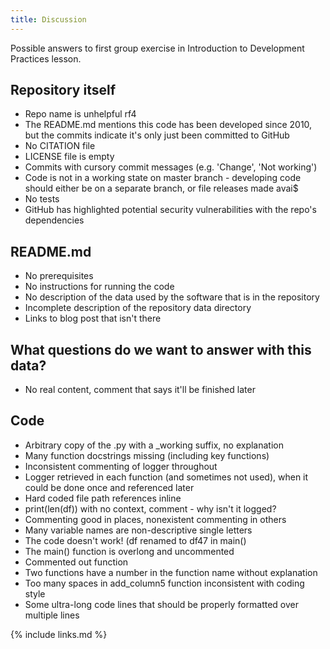 ```yaml
---
title: Discussion
---
```


Possible answers to first group exercise in Introduction to Development Practices lesson.

## Repository itself
- Repo name is unhelpful rf4
- The README.md mentions this code has been developed since 2010, but the commits indicate it's only just been committed to GitHub
- No CITATION file
- LICENSE file is empty
- Commits with cursory commit messages (e.g. 'Change', 'Not working')
- Code is not in a working state on master branch - developing code should either be on a separate branch, or file releases made avai$
- No tests
- GitHub has highlighted potential security vulnerabilities with the repo's dependencies

## README.md
- No prerequisites
- No instructions for running the code
- No description of the data used by the software that is in the repository
- Incomplete description of the repository data directory
- Links to blog post that isn't there

## What questions do we want to answer with this data?
-  No real content, comment that says it'll be finished later

## Code
- Arbitrary copy of the .py with a _working suffix, no explanation
- Many function docstrings missing (including key functions)
- Inconsistent commenting of logger throughout
- Logger retrieved in each function (and sometimes not used), when it could be done once and referenced later
- Hard coded file path references inline
- print(len(df)) with no context, comment - why isn't it logged?
- Commenting good in places, nonexistent commenting in others
- Many variable names are non-descriptive single letters
- The code doesn't work! (df renamed to df47 in main()
- The main() function is overlong and uncommented
- Commented out function
- Two functions have a number in the function name without explanation
- Too many spaces in add_column5 function inconsistent with coding style
- Some ultra-long code lines that should be properly formatted over multiple lines

{% include links.md %}
